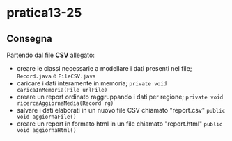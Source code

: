 # pratica13-25
## Consegna
Partendo dal file **CSV** allegato:
- creare le  classi necessarie a modellare i dati presenti nel file; `Record.java` e `FileCSV.java`
- caricare i dati interamente in memoria; `private void caricaInMemoria(File urlFile)`
- creare un report ordinato raggruppando i dati per  regione; `private void ricercaAggiornaMedia(Record rg)`
- salvare i dati elaborati in un nuovo file CSV chiamato "report.csv" `public void aggiornaFile()`
- creare un report in formato html in un file chiamato "report.html" `public void aggiornaHtml()`
